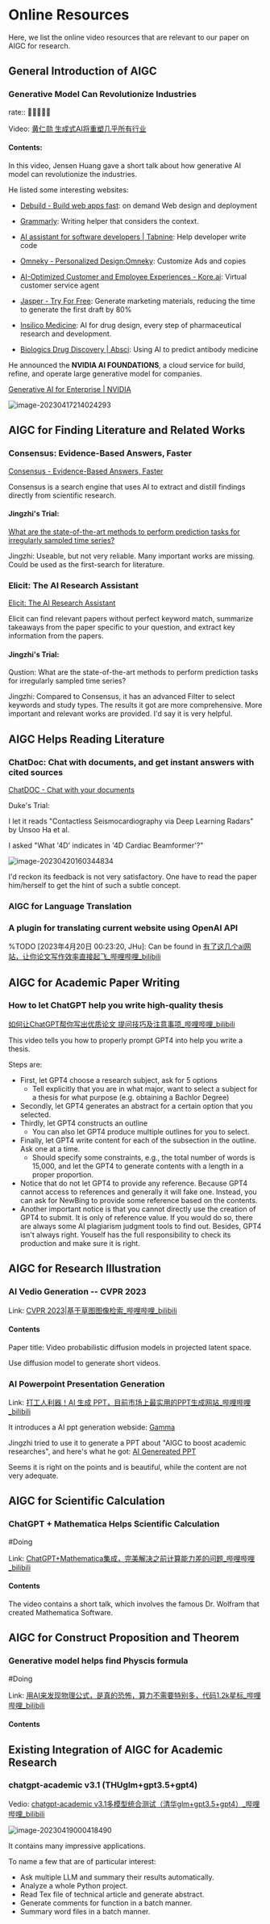 # Online Resources



Here, we list the online video resources that are relevant to our paper on AIGC for research.



## General Introduction of AIGC

### Generative Model Can Revolutionize Industries

rate:: 🌟🌟🌟🌟🌟

Video: [黄仁勋 生成式AI将重塑几乎所有行业](https://www.bilibili.com/video/BV1Hs4y1J7vf/?share_source=copy_web&vd_source=ec326eb231ce641ac970740d9f56f05c)

#### Contents:

In this video, Jensen Huang gave a short talk about how generative AI model can revolutionize the industries.

He listed some interesting websites:

- [Debuild - Build web apps fast](https://debuild.app/): on demand Web design and deployment 

- [Grammarly](https://app.grammarly.com/): Writing helper that considers the context.

- [AI assistant for software developers | Tabnine](https://www.tabnine.com/): Help developer write code
- [Omneky - Personalized Design:Omneky](https://www.omneky.com/): Customize Ads and copies
- [AI-Optimized Customer and Employee Experiences - Kore.ai](https://kore.ai/): Virtual customer service agent
- [Jasper - Try For Free](https://www.jasper.ai/free-trial?_from=ads&fp_sid=1-g-CjwKCAjw3POhBhBQEiwAqTCuBv6vmasjLJsdhI3wzvfLV26sWD3v9NF43wJfPCoKCqvsJ8gLu6JYLRoC5VQQAvD_BwE): Generate marketing materials, reducing the time to generate the first draft by 80%
- [Insilico Medicine](https://insilico.com/): AI for drug design, every step of pharmaceutical research and development.
-  [Biologics Drug Discovery | Absci](https://www.absci.com/): Using AI to predict antibody medicine

He announced the **NVIDIA AI FOUNDATIONS**, a cloud service for build, refine, and operate large generative model for companies.

[Generative AI for Enterprise | NVIDIA](https://www.nvidia.com/en-sg/ai-data-science/generative-ai/)

![image-20230417214024293](./Online_Video_Resources.assets/image-20230417214024293.png)



## AIGC for Finding Literature and Related Works

### Consensus: Evidence-Based Answers, Faster

[Consensus - Evidence-Based Answers, Faster](https://consensus.app/)

Consensus is a search engine that uses AI to extract and distill findings directly from scientific research.

#### Jingzhi's Trial:

[What are the state-of-the-art methods to perform prediction tasks for irregularly sampled time series?](https://consensus.app/results/?q=What%20are%20the%20state-of-the-art%20methods%20to%20perform%20prediction%20tasks%20for%20irregularly%20sampled%20time%20series%3F&synthesize=on&year_min=2020)

Jingzhi: Useable, but not very reliable. Many important works are missing. Could be used as the first-search for literature.

### Elicit: The AI Research Assistant

[Elicit: The AI Research Assistant](https://elicit.org/)

Elicit can find relevant papers without perfect keyword match, summarize takeaways from the paper specific to your question, and extract key information from the papers.

#### Jingzhi's Trial:

Qustion: What are the state-of-the-art methods to perform prediction tasks for irregularly sampled time series?

Jingzhi: Compared to Consensus, it has an advanced Filter to select keywords and study types. The results it got are more comprehensive. More important and relevant works are provided. I'd say it is very helpful.

## AIGC Helps Reading Literature

### ChatDoc: Chat with documents, and get instant answers with cited sources

[ChatDOC - Chat with your documents](https://chatdoc.com/)

Duke's Trial:

I let it reads "Contactless Seismocardiography via Deep Learning Radars" by Unsoo Ha et al.

I asked "What '4D' indicates in '4D Cardiac Beamformer'?"

![image-20230420160344834](./Online_Video_Resources.assets/image-20230420160344834.png)

I'd reckon its feedback is not very satisfactory. One have to read the paper him/herself to get the hint of such a subtle concept.

### AIGC for Language Translation

### A plugin for translating current website using OpenAI API

%TODO [2023年4月20日 00:23:20, JHu]: Can be found in [有了这几个ai网站，让你论文写作效率直接起飞_哔哩哔哩_bilibili](https://www.bilibili.com/video/BV1zv4y1H7yw/?spm_id_from=333.999.0.0&vd_source=57ac3ae5415445af2ffe1e61e1722d73)



## AIGC for Academic Paper Writing



### How to let ChatGPT help you write high-quality thesis

[如何让ChatGPT帮你写出优质论文 提问技巧及注意事项_哔哩哔哩_bilibili](https://www.bilibili.com/video/BV1MM4y1z7tN/?spm_id_from=333.999.0.0&vd_source=57ac3ae5415445af2ffe1e61e1722d73)

This video tells you how to properly prompt GPT4 into help you write a thesis.

Steps are:

- First, let GPT4 choose a research subject, ask for 5 options
  - Tell explicitly that you are in what major, want to select a subject for a thesis for what purpose (e.g. obtaining a Bachlor Degree)
- Secondly, let GPT4 generates an abstract for a certain option that you selected.
- Thirdly, let GPT4 constructs an outline
  - You can also let GPT4 produce multiple outlines for you to select.
- Finally, let GPT4 write content for each of the subsection in the outline. Ask one at a time.
  - Should specify some constraints, e.g., the total number of words is 15,000, and let the GPT4 to generate contents with a length in a proper proportion. 
- Notice that do not let GPT4 to provide any reference. Because GPT4 cannot access to references and  generally it will fake one. Instead, you can ask for NewBing to provide some reference based on the contents.
- Another important notice is that you cannot directly use the creation of GPT4 to submit. It is only of reference value. If you would do so, there are always some AI plagiarism judgment tools to find out. Besides, GPT4 isn't always right. Youself has the full responsibility to check its production and make sure it is right.



## AIGC for Research Illustration



### AI Vedio Generation -- CVPR 2023

Link: [CVPR 2023|基于草图图像检索_哔哩哔哩_bilibili](https://www.bilibili.com/video/BV15o4y1H7LA/?spm_id_from=333.999.0.0)

#### Contents

Paper title: Video probabilistic diffusion models in projected latent space.

Use diffusion model to generate short videos.



### AI Powerpoint Presentation Generation

Link: [打工人利器！AI 生成 PPT，目前市场上最实用的PPT生成网站_哔哩哔哩_bilibili](https://www.bilibili.com/video/BV14M4y1U7wU/?spm_id_from=333.999.0.0&vd_source=57ac3ae5415445af2ffe1e61e1722d73)

It introduces a AI ppt generation webside: [Gamma](https://gamma.app/)

Jingzhi tried to use it to generate a PPT about "AIGC to boost academic researches", and here's what he got: [AI Genereated PPT](https://gamma.app/docs/AIGC-for-Boosting-Academic-Researches-alvtmnp0ozxinlu)

Seems it is right on the points and is beautiful, while the content are not very adequate.



## AIGC for Scientific Calculation

### ChatGPT + Mathematica Helps Scientific Calculation

#Doing

Link: [ChatGPT+Mathematica集成，完美解决之前计算能力差的问题_哔哩哔哩_bilibili](https://www.bilibili.com/video/BV1ov4y1G7hv/?spm_id_from=333.999.0.0&vd_source=57ac3ae5415445af2ffe1e61e1722d73)

#### Contents

The video contains a short talk, which involves the famous Dr. Wolfram that created Mathematica Software.



## AIGC for Construct Proposition and Theorem

### Generative model helps find Physcis formula

#Doing

Link: [用AI来发现物理公式，是真的恐怖，算力不需要特别多，代码1.2k星标_哔哩哔哩_bilibili](https://www.bilibili.com/video/BV1Bo4y1W7Er/?spm_id_from=333.999.0.0&vd_source=57ac3ae5415445af2ffe1e61e1722d73)

#### Contents



## Existing Integration of AIGC for Academic Research



### chatgpt-academic v3.1 (THUglm+gpt3.5+gpt4)

Vedio: [chatgpt-academic v3.1多模型统合测试（清华glm+gpt3.5+gpt4）_哔哩哔哩_bilibili](https://www.bilibili.com/video/BV1wT411p7yf/?spm_id_from=333.999.0.0&vd_source=57ac3ae5415445af2ffe1e61e1722d73)

![image-20230419000418490](./Online_Video_Resources.assets/image-20230419000418490.png)

It contains many impressive applications.

To name a few that are of particular interest:

- Ask multiple LLM and summary their results automatically.
- Analyze a whole Python project.
- Read Tex file of technical article and generate abstract.
- Generate comments for function in a batch manner.
- Summary word files in a batch manner.

